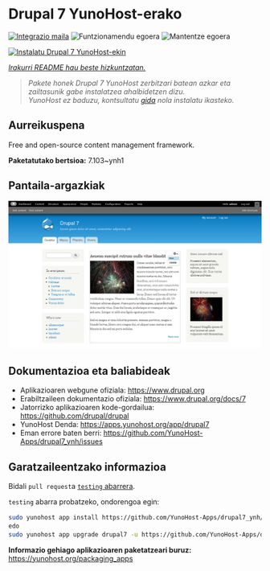 <!--
Ohart ongi: README hau automatikoki sortu da <https://github.com/YunoHost/apps/tree/master/tools/readme_generator>ri esker
EZ editatu eskuz.
-->

# Drupal 7 YunoHost-erako

[![Integrazio maila](https://apps.yunohost.org/badge/integration/drupal7)](https://ci-apps.yunohost.org/ci/apps/drupal7/)
![Funtzionamendu egoera](https://apps.yunohost.org/badge/state/drupal7)
![Mantentze egoera](https://apps.yunohost.org/badge/maintained/drupal7)

[![Instalatu Drupal 7 YunoHost-ekin](https://install-app.yunohost.org/install-with-yunohost.svg)](https://install-app.yunohost.org/?app=drupal7)

*[Irakurri README hau beste hizkuntzatan.](./ALL_README.md)*

> *Pakete honek Drupal 7 YunoHost zerbitzari batean azkar eta zailtasunik gabe instalatzea ahalbidetzen dizu.*  
> *YunoHost ez baduzu, kontsultatu [gida](https://yunohost.org/install) nola instalatu ikasteko.*

## Aurreikuspena

Free and open-source content management framework.


**Paketatutako bertsioa:** 7.103~ynh1

## Pantaila-argazkiak

![Drupal 7(r)en pantaila-argazkia](./doc/screenshots/screenshot.png)

## Dokumentazioa eta baliabideak

- Aplikazioaren webgune ofiziala: <https://www.drupal.org>
- Erabiltzaileen dokumentazio ofiziala: <https://www.drupal.org/docs/7>
- Jatorrizko aplikazioaren kode-gordailua: <https://github.com/drupal/drupal>
- YunoHost Denda: <https://apps.yunohost.org/app/drupal7>
- Eman errore baten berri: <https://github.com/YunoHost-Apps/drupal7_ynh/issues>

## Garatzaileentzako informazioa

Bidali `pull request`a [`testing` abarrera](https://github.com/YunoHost-Apps/drupal7_ynh/tree/testing).

`testing` abarra probatzeko, ondorengoa egin:

```bash
sudo yunohost app install https://github.com/YunoHost-Apps/drupal7_ynh/tree/testing --debug
edo
sudo yunohost app upgrade drupal7 -u https://github.com/YunoHost-Apps/drupal7_ynh/tree/testing --debug
```

**Informazio gehiago aplikazioaren paketatzeari buruz:** <https://yunohost.org/packaging_apps>
